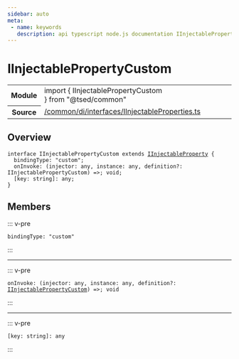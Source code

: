 ```yaml
---
sidebar: auto
meta:
 - name: keywords
   description: api typescript node.js documentation IInjectablePropertyCustom interface
---
```

# IInjectablePropertyCustom <Badge text="Interface" type="interface"/>
<!-- Summary -->
<section class="symbol-info"><table class="is-full-width"><tbody><tr><th>Module</th><td><div class="lang-typescript"><span class="token keyword">import</span> { IInjectablePropertyCustom }&nbsp;<span class="token keyword">from</span>&nbsp;<span class="token string">"@tsed/common"</span></div></td></tr><tr><th>Source</th><td><a href="https://github.com/Romakita/ts-express-decorators/blob/v4.30.1/src//common/di/interfaces/IInjectableProperties.ts#L0-L0">/common/di/interfaces/IInjectableProperties.ts</a></td></tr></tbody></table></section>

<!-- Overview -->
## Overview


<pre><code class="typescript-lang "><span class="token keyword">interface</span> IInjectablePropertyCustom <span class="token keyword">extends</span> <a href="/api/common/di/interfaces/IInjectableProperty.html"><span class="token">IInjectableProperty</span></a> <span class="token punctuation">{</span>
  bindingType<span class="token punctuation">:</span> <span class="token string">"custom"</span><span class="token punctuation">;</span>
  onInvoke<span class="token punctuation">:</span> <span class="token punctuation">(</span>injector<span class="token punctuation">:</span> <span class="token keyword">any</span><span class="token punctuation">,</span> instance<span class="token punctuation">:</span> <span class="token keyword">any</span><span class="token punctuation">,</span> definition?<span class="token punctuation">:</span> IInjectablePropertyCustom<span class="token punctuation">)</span> =&gt<span class="token punctuation">;</span> <span class="token keyword">void</span><span class="token punctuation">;</span>
  <span class="token punctuation">[</span>key<span class="token punctuation">:</span> <span class="token keyword">string</span><span class="token punctuation">]</span><span class="token punctuation">:</span> <span class="token keyword">any</span><span class="token punctuation">;</span>
<span class="token punctuation">}</span></code></pre>



<!-- Members -->




## Members


::: v-pre

<div class="method-overview">
<pre><code class="typescript-lang ">bindingType<span class="token punctuation">:</span> <span class="token string">"custom"</span></code></pre>

</div>



:::



***



::: v-pre

<div class="method-overview">
<pre><code class="typescript-lang ">onInvoke<span class="token punctuation">:</span> <span class="token punctuation">(</span>injector<span class="token punctuation">:</span> <span class="token keyword">any</span><span class="token punctuation">,</span> instance<span class="token punctuation">:</span> <span class="token keyword">any</span><span class="token punctuation">,</span> definition?<span class="token punctuation">:</span> <a href="/api/common/di/interfaces/IInjectablePropertyCustom.html"><span class="token">IInjectablePropertyCustom</span></a><span class="token punctuation">)</span> =&gt<span class="token punctuation">;</span> <span class="token keyword">void</span></code></pre>

</div>



:::



***



::: v-pre

<div class="method-overview">
<pre><code class="typescript-lang "><span class="token punctuation">[</span>key<span class="token punctuation">:</span> <span class="token keyword">string</span><span class="token punctuation">]</span><span class="token punctuation">:</span> <span class="token keyword">any</span></code></pre>

</div>



:::